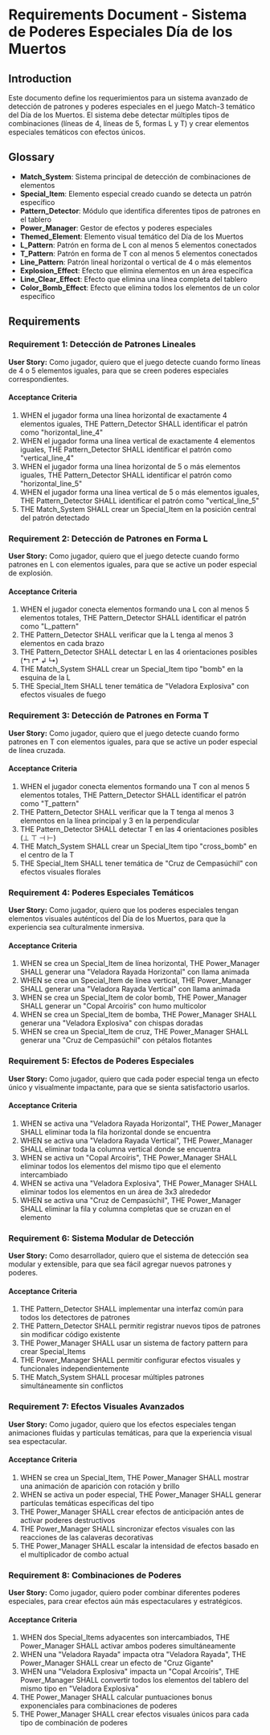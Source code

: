 # Requirements Document - Sistema de Poderes Especiales Día de los Muertos

## Introduction

Este documento define los requerimientos para un sistema avanzado de detección de patrones y poderes especiales en el juego Match-3 temático del Día de los Muertos. El sistema debe detectar múltiples tipos de combinaciones (líneas de 4, líneas de 5, formas L y T) y crear elementos especiales temáticos con efectos únicos.

## Glossary

- **Match_System**: Sistema principal de detección de combinaciones de elementos
- **Special_Item**: Elemento especial creado cuando se detecta un patrón específico
- **Pattern_Detector**: Módulo que identifica diferentes tipos de patrones en el tablero
- **Power_Manager**: Gestor de efectos y poderes especiales
- **Themed_Element**: Elemento visual temático del Día de los Muertos
- **L_Pattern**: Patrón en forma de L con al menos 5 elementos conectados
- **T_Pattern**: Patrón en forma de T con al menos 5 elementos conectados
- **Line_Pattern**: Patrón lineal horizontal o vertical de 4 o más elementos
- **Explosion_Effect**: Efecto que elimina elementos en un área específica
- **Line_Clear_Effect**: Efecto que elimina una línea completa del tablero
- **Color_Bomb_Effect**: Efecto que elimina todos los elementos de un color específico

## Requirements

### Requirement 1: Detección de Patrones Lineales

**User Story:** Como jugador, quiero que el juego detecte cuando formo líneas de 4 o 5 elementos iguales, para que se creen poderes especiales correspondientes.

#### Acceptance Criteria

1. WHEN el jugador forma una línea horizontal de exactamente 4 elementos iguales, THE Pattern_Detector SHALL identificar el patrón como "horizontal_line_4"
2. WHEN el jugador forma una línea vertical de exactamente 4 elementos iguales, THE Pattern_Detector SHALL identificar el patrón como "vertical_line_4"
3. WHEN el jugador forma una línea horizontal de 5 o más elementos iguales, THE Pattern_Detector SHALL identificar el patrón como "horizontal_line_5"
4. WHEN el jugador forma una línea vertical de 5 o más elementos iguales, THE Pattern_Detector SHALL identificar el patrón como "vertical_line_5"
5. THE Match_System SHALL crear un Special_Item en la posición central del patrón detectado

### Requirement 2: Detección de Patrones en Forma L

**User Story:** Como jugador, quiero que el juego detecte cuando formo patrones en L con elementos iguales, para que se active un poder especial de explosión.

#### Acceptance Criteria

1. WHEN el jugador conecta elementos formando una L con al menos 5 elementos totales, THE Pattern_Detector SHALL identificar el patrón como "L_pattern"
2. THE Pattern_Detector SHALL verificar que la L tenga al menos 3 elementos en cada brazo
3. THE Pattern_Detector SHALL detectar L en las 4 orientaciones posibles (↰ ↱ ↲ ↳)
4. THE Match_System SHALL crear un Special_Item tipo "bomb" en la esquina de la L
5. THE Special_Item SHALL tener temática de "Veladora Explosiva" con efectos visuales de fuego

### Requirement 3: Detección de Patrones en Forma T

**User Story:** Como jugador, quiero que el juego detecte cuando formo patrones en T con elementos iguales, para que se active un poder especial de línea cruzada.

#### Acceptance Criteria

1. WHEN el jugador conecta elementos formando una T con al menos 5 elementos totales, THE Pattern_Detector SHALL identificar el patrón como "T_pattern"
2. THE Pattern_Detector SHALL verificar que la T tenga al menos 3 elementos en la línea principal y 3 en la perpendicular
3. THE Pattern_Detector SHALL detectar T en las 4 orientaciones posibles (⊥ ⊤ ⊣ ⊢)
4. THE Match_System SHALL crear un Special_Item tipo "cross_bomb" en el centro de la T
5. THE Special_Item SHALL tener temática de "Cruz de Cempasúchil" con efectos visuales florales

### Requirement 4: Poderes Especiales Temáticos

**User Story:** Como jugador, quiero que los poderes especiales tengan elementos visuales auténticos del Día de los Muertos, para que la experiencia sea culturalmente inmersiva.

#### Acceptance Criteria

1. WHEN se crea un Special_Item de línea horizontal, THE Power_Manager SHALL generar una "Veladora Rayada Horizontal" con llama animada
2. WHEN se crea un Special_Item de línea vertical, THE Power_Manager SHALL generar una "Veladora Rayada Vertical" con llama animada
3. WHEN se crea un Special_Item de color bomb, THE Power_Manager SHALL generar un "Copal Arcoíris" con humo multicolor
4. WHEN se crea un Special_Item de bomba, THE Power_Manager SHALL generar una "Veladora Explosiva" con chispas doradas
5. WHEN se crea un Special_Item de cruz, THE Power_Manager SHALL generar una "Cruz de Cempasúchil" con pétalos flotantes

### Requirement 5: Efectos de Poderes Especiales

**User Story:** Como jugador, quiero que cada poder especial tenga un efecto único y visualmente impactante, para que se sienta satisfactorio usarlos.

#### Acceptance Criteria

1. WHEN se activa una "Veladora Rayada Horizontal", THE Power_Manager SHALL eliminar toda la fila horizontal donde se encuentra
2. WHEN se activa una "Veladora Rayada Vertical", THE Power_Manager SHALL eliminar toda la columna vertical donde se encuentra
3. WHEN se activa un "Copal Arcoíris", THE Power_Manager SHALL eliminar todos los elementos del mismo tipo que el elemento intercambiado
4. WHEN se activa una "Veladora Explosiva", THE Power_Manager SHALL eliminar todos los elementos en un área de 3x3 alrededor
5. WHEN se activa una "Cruz de Cempasúchil", THE Power_Manager SHALL eliminar la fila y columna completas que se cruzan en el elemento

### Requirement 6: Sistema Modular de Detección

**User Story:** Como desarrollador, quiero que el sistema de detección sea modular y extensible, para que sea fácil agregar nuevos patrones y poderes.

#### Acceptance Criteria

1. THE Pattern_Detector SHALL implementar una interfaz común para todos los detectores de patrones
2. THE Pattern_Detector SHALL permitir registrar nuevos tipos de patrones sin modificar código existente
3. THE Power_Manager SHALL usar un sistema de factory pattern para crear Special_Items
4. THE Power_Manager SHALL permitir configurar efectos visuales y funcionales independientemente
5. THE Match_System SHALL procesar múltiples patrones simultáneamente sin conflictos

### Requirement 7: Efectos Visuales Avanzados

**User Story:** Como jugador, quiero que los efectos especiales tengan animaciones fluidas y partículas temáticas, para que la experiencia visual sea espectacular.

#### Acceptance Criteria

1. WHEN se crea un Special_Item, THE Power_Manager SHALL mostrar una animación de aparición con rotación y brillo
2. WHEN se activa un poder especial, THE Power_Manager SHALL generar partículas temáticas específicas del tipo
3. THE Power_Manager SHALL crear efectos de anticipación antes de activar poderes destructivos
4. THE Power_Manager SHALL sincronizar efectos visuales con las reacciones de las calaveras decorativas
5. THE Power_Manager SHALL escalar la intensidad de efectos basado en el multiplicador de combo actual

### Requirement 8: Combinaciones de Poderes

**User Story:** Como jugador, quiero poder combinar diferentes poderes especiales, para crear efectos aún más espectaculares y estratégicos.

#### Acceptance Criteria

1. WHEN dos Special_Items adyacentes son intercambiados, THE Power_Manager SHALL activar ambos poderes simultáneamente
2. WHEN una "Veladora Rayada" impacta otra "Veladora Rayada", THE Power_Manager SHALL crear un efecto de "Cruz Gigante"
3. WHEN una "Veladora Explosiva" impacta un "Copal Arcoíris", THE Power_Manager SHALL convertir todos los elementos del tablero del mismo tipo en "Veladora Explosiva"
4. THE Power_Manager SHALL calcular puntuaciones bonus exponenciales para combinaciones de poderes
5. THE Power_Manager SHALL crear efectos visuales únicos para cada tipo de combinación de poderes
